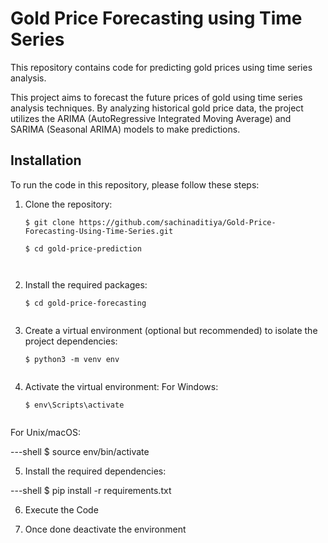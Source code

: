 # Gold Price Forecasting using Time Series

This repository contains code for predicting gold prices using time series analysis.

This project aims to forecast the future prices of gold using time series analysis techniques. By analyzing historical gold price data, the project utilizes the ARIMA (AutoRegressive Integrated Moving Average) and SARIMA (Seasonal ARIMA) models to make predictions.

## Installation

To run the code in this repository, please follow these steps:

1. Clone the repository:

   ```shell
   $ git clone https://github.com/sachinaditiya/Gold-Price-Forecasting-Using-Time-Series.git

   $ cd gold-price-prediction



2. Install the required packages:

   ```shell
   $ cd gold-price-forecasting


3. Create a virtual environment (optional but recommended) to isolate the project dependencies:

   ```shell
   $ python3 -m venv env


4. Activate the virtual environment:
For Windows:

   ```shell
   $ env\Scripts\activate
            
For Unix/macOS:
  
  ---shell
  $ source env/bin/activate


5. Install the required dependencies:

  ---shell
  $ pip install -r requirements.txt

6. Execute the Code 

7. Once done deactivate the environment






